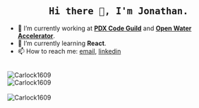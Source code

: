 <h2 align="center"><samp>Hi there 👋, I'm Jonathan.</samp></h2>

- 🔭 I’m currently working at **<a href="https://pdxcodeguild.com/">PDX Code Guild</a>** and **<a href="https://openwatervc.com/">Open Water Accelerator</a>**.
- 🌱 I’m currently learning **React**.
- 📫 How to reach me: [email](mailto:https://mail.google.com/mail/u/0/), [linkedin](https://www.linkedin.com/in/jonathan-yates-297130195/)

<br />
<img align="center" src="https://github-readme-stats.vercel.app/api?username=Carlock1609&show_icons=true&count_private=true" alt="Carlock1609" />
<br />  
<img align="left" src="https://github-readme-stats.vercel.app/api/top-langs/?username=Carlock1609&layout=compact&hide=html" alt="Carlock1609" />
<br />
<br />
<img align="left" src="https://github-readme-stats.vercel.app/api/wakatime?username=Carlock1609" alt="Carlock1609" />

